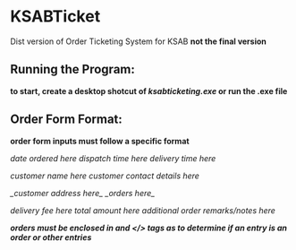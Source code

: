 # KSABTicket
 Dist version of Order Ticketing System for KSAB
 **not the final version**

## Running the Program:
**to start, create a desktop shotcut of _ksabticketing.exe_ or run the .exe file**

## Order Form Format:
**order form inputs must follow a specific format**

<DATE> _date ordered here_
<DISPATCH TIME> _dispatch time here_
<DELIVERY TIME> _delivery time here_

<NAME> _customer name here_
<CONTACT> _customer contact details here_
<ADDRESS> _customer address here_

<ORDERS> 
_orders here_
</>

<DELIVERY FEE> _delivery fee here_
<TOTAL> _total amount here_
<NOTES> _additional order remarks/notes here_
 
**orders must be enclosed in _<ORDER>_ and _</>_ tags as to determine if an entry is an order or other entries**
